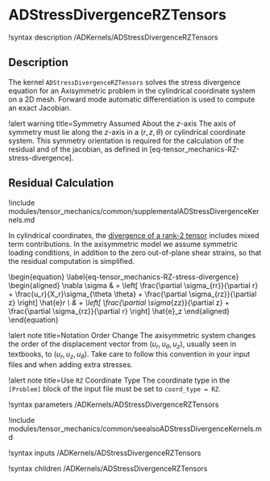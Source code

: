 # ADStressDivergenceRZTensors

!syntax description /ADKernels/ADStressDivergenceRZTensors<RESIDUAL>

## Description

The kernel `ADStressDivergenceRZTensors` solves the stress divergence equation
for an Axisymmetric problem in the cylindrical coordinate system on a 2D mesh.
Forward mode automatic differentiation is used to compute an exact Jacobian.

!alert warning title=Symmetry Assumed About the $z$-axis
The axis of symmetry must lie along the $z$-axis in a $\left(r, z, \theta \right)$
or cylindrical coordinate system. This symmetry orientation is required for the
calculation of the residual and of the jacobian, as defined in [eq-tensor_mechanics-RZ-stress-divergence].

## Residual Calculation

!include modules/tensor_mechanics/common/supplementalADStressDivergenceKernels.md

In cylindrical coordinates, the [divergence of a rank-2 tensor](https://en.wikipedia.org/wiki/Tensor_derivative_%28continuum_mechanics%29#Cylindrical_polar_coordinates_2)
includes mixed term contributions.  In the axisymmetric model we assume
symmetric loading conditions, in addition to the zero out-of-plane shear
strains, so that the residual computation is simplified.

\begin{equation}
  \label{eq-tensor_mechanics-RZ-stress-divergence}
  \begin{aligned}
  \nabla \sigma  & = \left[ \frac{\partial \sigma_{rr}}{\partial r} + \frac{u_r}{X_r}\sigma_{\theta \theta} + \frac{\partial \sigma_{rz}}{\partial z} \right] \hat{e}_r \\
   & + \left[ \frac{\partial \sigma_{zz}}{\partial z} + \frac{\partial \sigma_{rz}}{\partial r}    \right] \hat{e}_z
  \end{aligned}
\end{equation}

!alert note title=Notation Order Change
The axisymmetric system changes the order of the displacement vector from $(u_r, u_{\theta}, u_z)$,
usually seen in textbooks, to $(u_r, u_z, u_{\theta})$. Take care to follow this convention in your
input files and when adding extra stresses.

!alert note title=Use `RZ` Coordinate Type
The coordinate type in the `[Problem]` block of the input file must be set to
`coord_type = RZ`.

!syntax parameters /ADKernels/ADStressDivergenceRZTensors<RESIDUAL>

!include modules/tensor_mechanics/common/seealsoADStressDivergenceKernels.md

!syntax inputs /ADKernels/ADStressDivergenceRZTensors<RESIDUAL>

!syntax children /ADKernels/ADStressDivergenceRZTensors<RESIDUAL>

